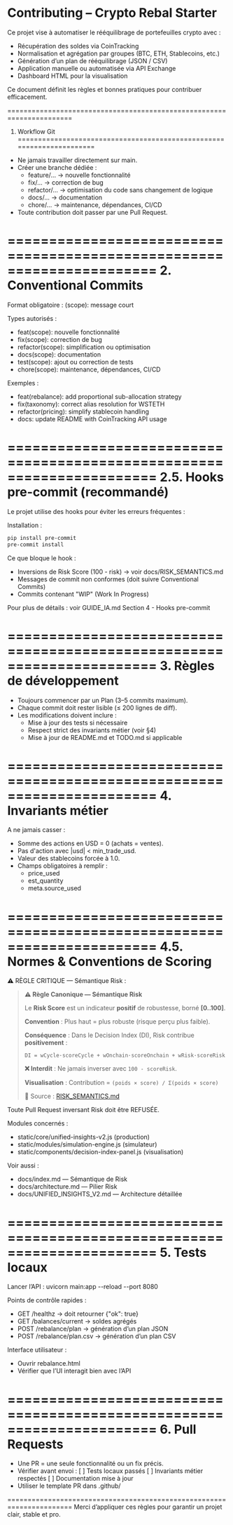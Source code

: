 # Contributing – Crypto Rebal Starter

Ce projet vise à automatiser le rééquilibrage de portefeuilles crypto avec :
- Récupération des soldes via CoinTracking
- Normalisation et agrégation par groupes (BTC, ETH, Stablecoins, etc.)
- Génération d’un plan de rééquilibrage (JSON / CSV)
- Application manuelle ou automatisée via API Exchange
- Dashboard HTML pour la visualisation

Ce document définit les règles et bonnes pratiques pour contribuer efficacement.

======================================================================
1. Workflow Git
======================================================================
- Ne jamais travailler directement sur main.
- Créer une branche dédiée :
  - feature/...   → nouvelle fonctionnalité
  - fix/...       → correction de bug
  - refactor/...  → optimisation du code sans changement de logique
  - docs/...      → documentation
  - chore/...     → maintenance, dépendances, CI/CD
- Toute contribution doit passer par une Pull Request.

======================================================================
2. Conventional Commits
======================================================================
Format obligatoire :
<type>(scope): message court

Types autorisés :
- feat(scope): nouvelle fonctionnalité
- fix(scope): correction de bug
- refactor(scope): simplification ou optimisation
- docs(scope): documentation
- test(scope): ajout ou correction de tests
- chore(scope): maintenance, dépendances, CI/CD

Exemples :
- feat(rebalance): add proportional sub-allocation strategy
- fix(taxonomy): correct alias resolution for WSTETH
- refactor(pricing): simplify stablecoin handling
- docs: update README with CoinTracking API usage

======================================================================
2.5. Hooks pre-commit (recommandé)
======================================================================
Le projet utilise des hooks pour éviter les erreurs fréquentes :

Installation :
```bash
pip install pre-commit
pre-commit install
```

Ce que bloque le hook :
- Inversions de Risk Score (100 - risk) → voir docs/RISK_SEMANTICS.md
- Messages de commit non conformes (doit suivre Conventional Commits)
- Commits contenant "WIP" (Work In Progress)

Pour plus de détails : voir GUIDE_IA.md Section 4 - Hooks pre-commit

======================================================================
3. Règles de développement
======================================================================
- Toujours commencer par un Plan (3–5 commits maximum).
- Chaque commit doit rester lisible (≤ 200 lignes de diff).
- Les modifications doivent inclure :
  - Mise à jour des tests si nécessaire
  - Respect strict des invariants métier (voir §4)
  - Mise à jour de README.md et TODO.md si applicable

======================================================================
4. Invariants métier
======================================================================
A ne jamais casser :
- Somme des actions en USD = 0 (achats = ventes).
- Pas d'action avec |usd| < min_trade_usd.
- Valeur des stablecoins forcée à 1.0.
- Champs obligatoires à remplir :
  - price_used
  - est_quantity
  - meta.source_used

======================================================================
4.5. Normes & Conventions de Scoring
======================================================================
⚠️ RÈGLE CRITIQUE — Sémantique Risk :

> **⚠️ Règle Canonique — Sémantique Risk**
>
> Le **Risk Score** est un indicateur **positif** de robustesse, borné **[0..100]**.
>
> **Convention** : Plus haut = plus robuste (risque perçu plus faible).
>
> **Conséquence** : Dans le Decision Index (DI), Risk contribue **positivement** :
> ```
> DI = wCycle·scoreCycle + wOnchain·scoreOnchain + wRisk·scoreRisk
> ```
>
> **❌ Interdit** : Ne jamais inverser avec `100 - scoreRisk`.
>
> **Visualisation** : Contribution = `(poids × score) / Σ(poids × score)`
>
> 📖 Source : [RISK_SEMANTICS.md](RISK_SEMANTICS.md)

Toute Pull Request inversant Risk doit être REFUSÉE.

Modules concernés :
  - static/core/unified-insights-v2.js (production)
  - static/modules/simulation-engine.js (simulateur)
  - static/components/decision-index-panel.js (visualisation)

Voir aussi :
  - docs/index.md — Sémantique de Risk
  - docs/architecture.md — Pilier Risk
  - docs/UNIFIED_INSIGHTS_V2.md — Architecture détaillée

======================================================================
5. Tests locaux
======================================================================
Lancer l’API :
uvicorn main:app --reload --port 8080

Points de contrôle rapides :
- GET /healthz           → doit retourner {"ok": true}
- GET /balances/current  → soldes agrégés
- POST /rebalance/plan   → génération d’un plan JSON
- POST /rebalance/plan.csv → génération d’un plan CSV

Interface utilisateur :
- Ouvrir rebalance.html
- Vérifier que l’UI interagit bien avec l’API

======================================================================
6. Pull Requests
======================================================================
- Une PR = une seule fonctionnalité ou un fix précis.
- Vérifier avant envoi :
  [ ] Tests locaux passés
  [ ] Invariants métier respectés
  [ ] Documentation mise à jour
- Utiliser le template PR dans .github/

======================================================================
Merci d’appliquer ces règles pour garantir un projet clair, stable et pro.



